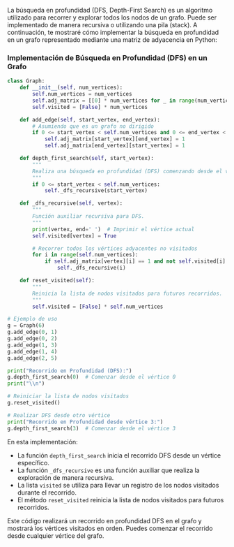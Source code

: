 La búsqueda en profundidad (DFS, Depth-First Search) es un algoritmo utilizado para recorrer y explorar todos los nodos de un grafo. Puede ser implementado de manera recursiva o utilizando una pila (stack). A continuación, te mostraré cómo implementar la búsqueda en profundidad en un grafo representado mediante una matriz de adyacencia en Python:

### Implementación de Búsqueda en Profundidad (DFS) en un Grafo

```python
class Graph:
    def __init__(self, num_vertices):
        self.num_vertices = num_vertices
        self.adj_matrix = [[0] * num_vertices for _ in range(num_vertices)]
        self.visited = [False] * num_vertices

    def add_edge(self, start_vertex, end_vertex):
        # Asumiendo que es un grafo no dirigido
        if 0 <= start_vertex < self.num_vertices and 0 <= end_vertex < self.num_vertices:
            self.adj_matrix[start_vertex][end_vertex] = 1
            self.adj_matrix[end_vertex][start_vertex] = 1

    def depth_first_search(self, start_vertex):
        """
        Realiza una búsqueda en profundidad (DFS) comenzando desde el vértice de inicio.
        """
        if 0 <= start_vertex < self.num_vertices:
            self._dfs_recursive(start_vertex)

    def _dfs_recursive(self, vertex):
        """
        Función auxiliar recursiva para DFS.
        """
        print(vertex, end=' ')  # Imprimir el vértice actual
        self.visited[vertex] = True

        # Recorrer todos los vértices adyacentes no visitados
        for i in range(self.num_vertices):
            if self.adj_matrix[vertex][i] == 1 and not self.visited[i]:
                self._dfs_recursive(i)

    def reset_visited(self):
        """
        Reinicia la lista de nodos visitados para futuros recorridos.
        """
        self.visited = [False] * self.num_vertices

# Ejemplo de uso
g = Graph(6)
g.add_edge(0, 1)
g.add_edge(0, 2)
g.add_edge(1, 3)
g.add_edge(1, 4)
g.add_edge(2, 5)

print("Recorrido en Profundidad (DFS):")
g.depth_first_search(0)  # Comenzar desde el vértice 0
print("\\n")

# Reiniciar la lista de nodos visitados
g.reset_visited()

# Realizar DFS desde otro vértice
print("Recorrido en Profundidad desde vértice 3:")
g.depth_first_search(3)  # Comenzar desde el vértice 3

```

En esta implementación:

- La función `depth_first_search` inicia el recorrido DFS desde un vértice específico.
- La función `_dfs_recursive` es una función auxiliar que realiza la exploración de manera recursiva.
- La lista `visited` se utiliza para llevar un registro de los nodos visitados durante el recorrido.
- El método `reset_visited` reinicia la lista de nodos visitados para futuros recorridos.

Este código realizará un recorrido en profundidad DFS en el grafo y mostrará los vértices visitados en orden. Puedes comenzar el recorrido desde cualquier vértice del grafo.